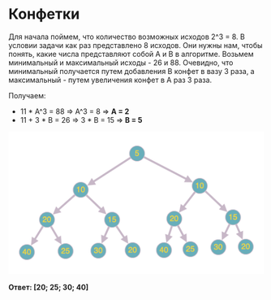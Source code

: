 # Конфетки

Для начала поймем, что количество возможных исходов 2^3 = 8. В условии задачи как раз представлено 8 исходов. Они нужны нам, чтобы понять, какие числа представляют собой А и B в алгоритме. Возьмем минимальный и максимальный исходы - 26 и 88. Очевидно, что минимальный получается путем добавления B конфет в вазу 3 раза, а максимальный - путем увеличения конфет в А раз 3 раза.

Получаем:

* 11 * A^3 = 88 => A^3 = 8 => **A = 2**
* 11 + 3 * B = 26 => 3 * B = 15 => **B = 5**

![graph](img/graph.png)

**Ответ: [20; 25; 30; 40]**

